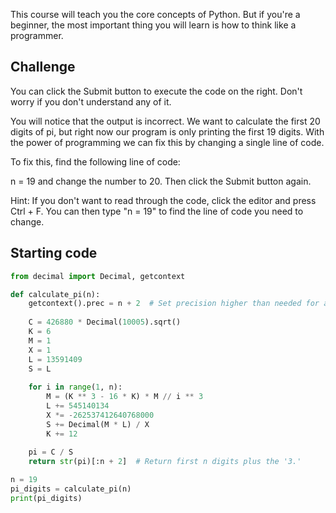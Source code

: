 This course will teach you the core concepts of Python. But if you're a beginner, the most important thing you will learn is how to think like a programmer.

## Challenge
You can click the Submit button to execute the code on the right. Don't worry if you don't understand any of it.

You will notice that the output is incorrect. We want to calculate the first 20 digits of pi, but right now our program is only printing the first 19 digits. With the power of programming we can fix this by changing a single line of code.

To fix this, find the following line of code:

n = 19
and change the number to 20. Then click the Submit button again.

Hint: If you don't want to read through the code, click the editor and press Ctrl + F. You can then type "n = 19" to find the line of code you need to change.

## Starting code
```python
from decimal import Decimal, getcontext

def calculate_pi(n):
    getcontext().prec = n + 2  # Set precision higher than needed for accuracy
    
    C = 426880 * Decimal(10005).sqrt()
    K = 6
    M = 1
    X = 1
    L = 13591409
    S = L
    
    for i in range(1, n):
        M = (K ** 3 - 16 * K) * M // i ** 3
        L += 545140134
        X *= -262537412640768000
        S += Decimal(M * L) / X
        K += 12
    
    pi = C / S
    return str(pi)[:n + 2]  # Return first n digits plus the '3.'

n = 19
pi_digits = calculate_pi(n)
print(pi_digits)
```